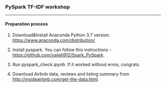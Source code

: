 ### PySpark TF-IDF workshop

-----

#### Preparation process
1. Download&Install Anaconda Python 3.7 version.
https://www.anaconda.com/distribution/

2. Install pyspark.
You can follow this instructions - https://github.com/yajieli912/Spark_PySpark.

3. Run pyspark_check.ipynb. If it worked without erros, congrats.

4. Download Airbnb data, reviews and listing summary from http://insideairbnb.com/get-the-data.html.
